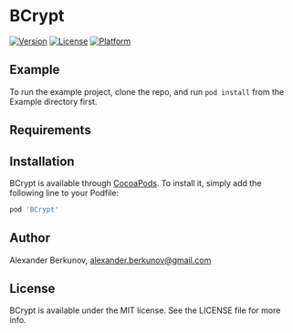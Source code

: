 # BCrypt

[![Version](https://img.shields.io/cocoapods/v/BCrypt.svg?style=flat)](https://cocoapods.org/pods/BCrypt)
[![License](https://img.shields.io/cocoapods/l/BCrypt.svg?style=flat)](https://github.com/aberkunov/PerfectBCrypt/blob/master/LICENSE)
[![Platform](https://img.shields.io/cocoapods/p/BCrypt.svg?style=flat)](https://cocoapods.org/pods/BCrypt)

## Example

To run the example project, clone the repo, and run `pod install` from the Example directory first.

## Requirements

## Installation

BCrypt is available through [CocoaPods](https://cocoapods.org). To install
it, simply add the following line to your Podfile:

```ruby
pod 'BCrypt'
```

## Author

Alexander Berkunov, alexander.berkunov@gmail.com

## License

BCrypt is available under the MIT license. See the LICENSE file for more info.
